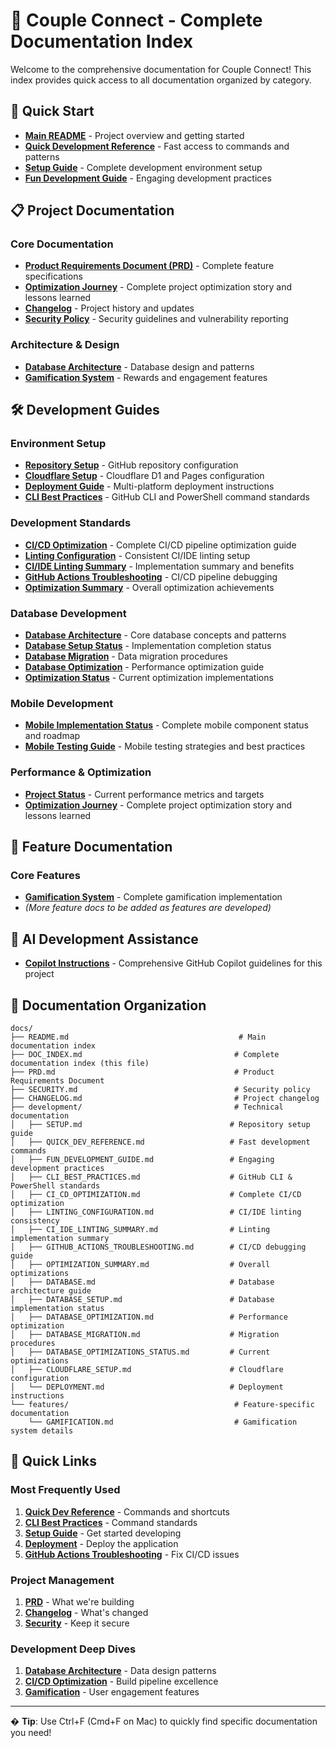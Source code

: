 # 📖 Couple Connect - Complete Documentation Index

Welcome to the comprehensive documentation for Couple Connect! This index provides quick access to all documentation organized by category.

## 🚀 Quick Start

- **[Main README](../README.md)** - Project overview and getting started
- **[Quick Development Reference](./development/QUICK_DEV_REFERENCE.md)** - Fast access to commands and patterns
- **[Setup Guide](./development/SETUP.md)** - Complete development environment setup
- **[Fun Development Guide](./development/FUN_DEVELOPMENT_GUIDE.md)** - Engaging development practices

## 📋 Project Documentation

### Core Documentation

- **[Product Requirements Document (PRD)](./PRD.md)** - Complete feature specifications
- **[Optimization Journey](./OPTIMIZATION_JOURNEY.md)** - Complete project optimization story and lessons learned
- **[Changelog](./CHANGELOG.md)** - Project history and updates
- **[Security Policy](./SECURITY.md)** - Security guidelines and vulnerability reporting

### Architecture & Design

- **[Database Architecture](./development/DATABASE.md)** - Database design and patterns
- **[Gamification System](./features/GAMIFICATION.md)** - Rewards and engagement features

## 🛠️ Development Guides

### Environment Setup

- **[Repository Setup](./development/SETUP.md)** - GitHub repository configuration
- **[Cloudflare Setup](./development/CLOUDFLARE_SETUP.md)** - Cloudflare D1 and Pages configuration
- **[Deployment Guide](./development/DEPLOYMENT.md)** - Multi-platform deployment instructions
- **[CLI Best Practices](./development/CLI_BEST_PRACTICES.md)** - GitHub CLI and PowerShell command standards

### Development Standards

- **[CI/CD Optimization](./development/CI_CD_OPTIMIZATION.md)** - Complete CI/CD pipeline optimization guide
- **[Linting Configuration](./development/LINTING_CONFIGURATION.md)** - Consistent CI/IDE linting setup
- **[CI/IDE Linting Summary](./development/CI_IDE_LINTING_SUMMARY.md)** - Implementation summary and benefits
- **[GitHub Actions Troubleshooting](./development/GITHUB_ACTIONS_TROUBLESHOOTING.md)** - CI/CD pipeline debugging
- **[Optimization Summary](./development/OPTIMIZATION_SUMMARY.md)** - Overall optimization achievements

### Database Development

- **[Database Architecture](./development/DATABASE.md)** - Core database concepts and patterns
- **[Database Setup Status](./development/DATABASE_SETUP.md)** - Implementation completion status
- **[Database Migration](./development/DATABASE_MIGRATION.md)** - Data migration procedures
- **[Database Optimization](./development/DATABASE_OPTIMIZATION.md)** - Performance optimization guide
- **[Optimization Status](./development/DATABASE_OPTIMIZATIONS_STATUS.md)** - Current optimization implementations

### Mobile Development

- **[Mobile Implementation Status](./MOBILE_STATUS.md)** - Complete mobile component status and roadmap
- **[Mobile Testing Guide](./development/MOBILE_TESTING_GUIDE.md)** - Mobile testing strategies and best practices

### Performance & Optimization

- **[Project Status](../PROJECT_STATUS.md)** - Current performance metrics and targets
- **[Optimization Journey](./OPTIMIZATION_JOURNEY.md)** - Complete project optimization story and lessons learned

## 🎯 Feature Documentation

### Core Features

- **[Gamification System](./features/GAMIFICATION.md)** - Complete gamification implementation
- _(More feature docs to be added as features are developed)_

## 🤖 AI Development Assistance

- **[Copilot Instructions](../.github/.copilot-instructions.md)** - Comprehensive GitHub Copilot guidelines for this project

## 📁 Documentation Organization

```text
docs/
├── README.md                                      # Main documentation index
├── DOC_INDEX.md                                  # Complete documentation index (this file)
├── PRD.md                                        # Product Requirements Document
├── SECURITY.md                                   # Security policy
├── CHANGELOG.md                                  # Project changelog
├── development/                                  # Technical documentation
│   ├── SETUP.md                                 # Repository setup guide
│   ├── QUICK_DEV_REFERENCE.md                   # Fast development commands
│   ├── FUN_DEVELOPMENT_GUIDE.md                 # Engaging development practices
│   ├── CLI_BEST_PRACTICES.md                    # GitHub CLI & PowerShell standards
│   ├── CI_CD_OPTIMIZATION.md                    # Complete CI/CD optimization
│   ├── LINTING_CONFIGURATION.md                 # CI/IDE linting consistency
│   ├── CI_IDE_LINTING_SUMMARY.md                # Linting implementation summary
│   ├── GITHUB_ACTIONS_TROUBLESHOOTING.md        # CI/CD debugging guide
│   ├── OPTIMIZATION_SUMMARY.md                  # Overall optimizations
│   ├── DATABASE.md                              # Database architecture guide
│   ├── DATABASE_SETUP.md                        # Database implementation status
│   ├── DATABASE_OPTIMIZATION.md                 # Performance optimization
│   ├── DATABASE_MIGRATION.md                    # Migration procedures
│   ├── DATABASE_OPTIMIZATIONS_STATUS.md         # Current optimizations
│   ├── CLOUDFLARE_SETUP.md                      # Cloudflare configuration
│   └── DEPLOYMENT.md                            # Deployment instructions
└── features/                                     # Feature-specific documentation
    └── GAMIFICATION.md                           # Gamification system details
```

## 🔗 Quick Links

### Most Frequently Used

1. **[Quick Dev Reference](./development/QUICK_DEV_REFERENCE.md)** - Commands and shortcuts
2. **[CLI Best Practices](./development/CLI_BEST_PRACTICES.md)** - Command standards
3. **[Setup Guide](./development/SETUP.md)** - Get started developing
4. **[Deployment](./development/DEPLOYMENT.md)** - Deploy the application
5. **[GitHub Actions Troubleshooting](./development/GITHUB_ACTIONS_TROUBLESHOOTING.md)** - Fix CI/CD issues

### Project Management

1. **[PRD](./PRD.md)** - What we're building
2. **[Changelog](./CHANGELOG.md)** - What's changed
3. **[Security](./SECURITY.md)** - Keep it secure

### Development Deep Dives

1. **[Database Architecture](./development/DATABASE.md)** - Data design patterns
2. **[CI/CD Optimization](./development/CI_CD_OPTIMIZATION.md)** - Build pipeline excellence
3. **[Gamification](./features/GAMIFICATION.md)** - User engagement features

---

� **Tip**: Use Ctrl+F (Cmd+F on Mac) to quickly find specific documentation you need!
